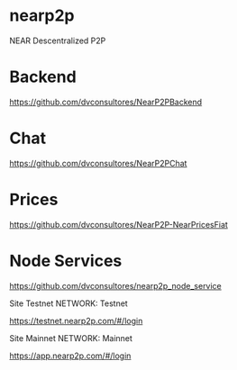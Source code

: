 # nearp2p
NEAR Descentralized P2P

# Backend
https://github.com/dvconsultores/NearP2PBackend


# Chat
https://github.com/dvconsultores/NearP2PChat

# Prices
https://github.com/dvconsultores/NearP2P-NearPricesFiat

# Node Services
https://github.com/dvconsultores/nearp2p_node_service

Site Testnet
NETWORK: Testnet

https://testnet.nearp2p.com/#/login

Site Mainnet
NETWORK: Mainnet

https://app.nearp2p.com/#/login
